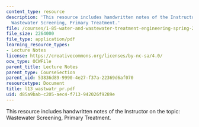 ```yaml
---
content_type: resource
description: 'This resource includes handwritten notes of the Instructor on the topic:
  Wastewater Screening, Primary Treatment.'
file: /courses/1-85-water-and-wastewater-treatment-engineering-spring-2006/d85a9babc205aec4f713942026f9289e_l13_wastwatr_pr.pdf
file_size: 2264000
file_type: application/pdf
learning_resource_types:
- Lecture Notes
license: https://creativecommons.org/licenses/by-nc-sa/4.0/
ocw_type: OCWFile
parent_title: Lecture Notes
parent_type: CourseSection
parent_uid: 53836d89-9990-4e27-f37a-22369d6af070
resourcetype: Document
title: l13_wastwatr_pr.pdf
uid: d85a9bab-c205-aec4-f713-942026f9289e
---
```

This resource includes handwritten notes of the Instructor on the topic: Wastewater Screening, Primary Treatment.